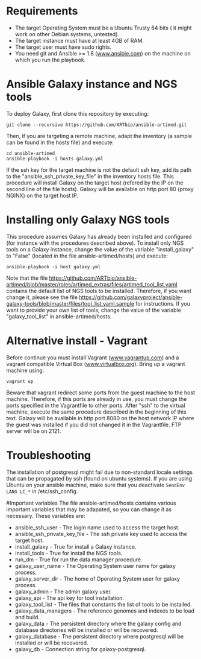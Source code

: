 # Requirements
  * The target Operating System must be a Ubuntu Trusty 64 bits ( it might work on other Debian systems, untested).
  * The target instance must have at least 4GB of RAM.
  * The target user must have sudo rights.
  * You need git and Ansible >= 1.8 (www.ansible.com) on the machine on which you run the playbook.
  
# Ansible Galaxy instance and NGS tools
To deploy Galaxy, first clone this repository by executing:
```
git clone --recursive https://github.com/ARTbio/ansible-artimed.git
```
Then, if you are targeting a remote machine, adapt the inventory (a sample can be found in the hosts file) and execute:
```
cd ansible-artimed
ansible-playbook -i hosts galaxy.yml
```
If the ssh key for the target machine is not the default ssh key, add its path to the "ansible_ssh_private_key_file" in the inventory hosts file.
This procedure will install Galaxy on the target host (refered by the IP on the second line of the file hosts).
Galaxy will be available on http port 80 (proxy NGINX) on the target host IP.

# Installing only Galaxy NGS tools
This procedure assumes Galaxy has already been installed and configured (for instance with the procedures described above).
To install only NGS tools on a Galaxy instance, change the value of the variable "install_galaxy" to "False" (located in the file ansible-artimed/hosts) and execute:
```
ansible-playbook -i host galaxy.yml
```
Note that the file https://github.com/ARTbio/ansible-artimed/blob/master/roles/artimed_extras/files/artimed_tool_list.yaml contains the default list of NGS tools to be installed.
Therefore, if you want change it, please see the file https://github.com/galaxyproject/ansible-galaxy-tools/blob/master/files/tool_list.yaml.sample for instructions.
If you want to provide your own list of tools, change the value of the variable "galaxy_tool_list" in ansible-artimed/hosts.

# Alternative install - Vagrant
Before continue you must install Vagrant (www.vagrantup.com) and a vagrant compatible Virtual Box (www.virtualbox.org).
Bring up a vagrant machine using:
```
vagrant up
```
Beware that vagrant redirect some ports from the guest machine to the host machine. 
Therefore, if this ports are already in use, you must change the ports specified in the Vagrantfile to other ports.
After "ssh" to the virtual machine, execute the same procedure described in the beginning of this text. 
Galaxy will be available in http port 8080 on the host network IP where the guest was installed if you did not changed it in the Vagrantfile. FTP server will be on 2121.

# Troubleshooting
The installation of postgresql might fail due to non-standard locale settings that can be propagated by ssh (found on ubuntu systems).
If you are using Ubuntu on your ansible machine, make sure that you deactivate `SendEnv LANG LC_*` in /etc/ssh_config.

#Important variables
The file ansible-artimed/hosts contains various important variables that may be adapated, so you can change it as necessary.
These variables are:
- ansible_ssh_user - The login name used to access the target host.
- ansible_ssh_private_key_file - The ssh private key used to access the target host.
- install_galaxy - True for install a Galaxy instance.
- install_tools - True for install the NGS tools.
- run_dm - True for run the data manager procedure.
- galaxy_user_name - The Operating System user name for galaxy process.
- galaxy_server_dir - The home of Operating System user for galaxy process.
- galaxy_admin - The admin galaxy user.
- galaxy_api - The api key for tool installation.
- galaxy_tool_list - The files that constants the list of tools to be installed.
- galaxy_data_managers - The reference genomes and indexes to be load and build.
- galaxy_data - The persistent directory where the galaxy config and database directories will be installed or will be recovered.
- galaxy_database - The persistent directory where postgresql will be installed or will be recovered.
- galaxy_db - Connection string for galaxy-postgresql.

